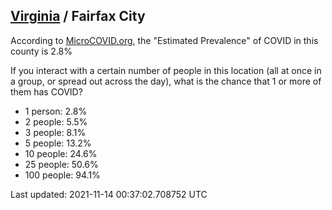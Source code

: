 
## [Virginia](/united-states/virginia) / Fairfax City

According to [MicroCOVID.org](http://microcovid.org),
the "Estimated Prevalence" of COVID in this county is 2.8%

If you interact with a certain number of people in this location
(all at once in a group, or spread out across the day), what is the chance that
1 or more of them has COVID?

- 1 person: 2.8%
- 2 people: 5.5%
- 3 people: 8.1%
- 5 people: 13.2%
- 10 people: 24.6%
- 25 people: 50.6%
- 100 people: 94.1%

Last updated: 2021-11-14 00:37:02.708752 UTC
